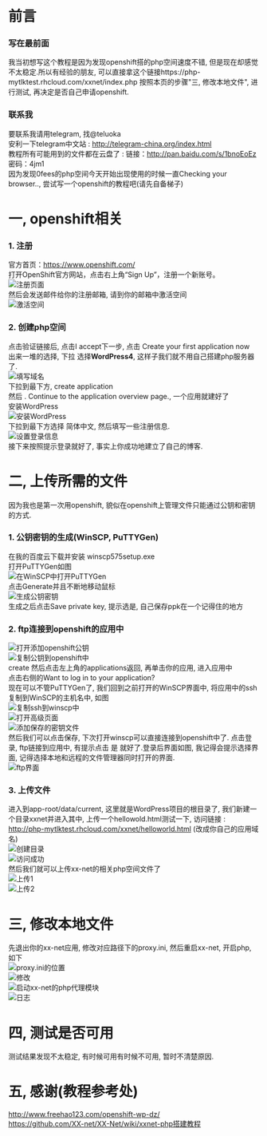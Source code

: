 # 前言
### 写在最前面
我当初想写这个教程是因为发现openshift搭的php空间速度不错, 但是现在却感觉不太稳定.所以有经验的朋友, 可以直接拿这个链接https://php-mytlktest.rhcloud.com/xxnet/index.php 按照本页的步骤"三, 修改本地文件", 进行测试, 再决定是否自己申请openshift.
### 联系我
要联系我请用telegram, 找@teluoka    
安利一下telegram中文站 : http://telegram-china.org/index.html    
教程所有可能用到的文件都在云盘了 : 链接：http://pan.baidu.com/s/1bnoEoEz 密码：4jm1    
因为发现0fees的php空间今天开始出现使用的时候一直Checking your browser.., 尝试写一个openshift的教程吧(请先自备梯子)     

# 一, openshift相关
### 1. 注册
官方首页：https://www.openshift.com/    
打开OpenShift官方网站，点击右上角“Sign Up”，注册一个新账号。    
![注册页面](http://php-teluoka.rhcloud.com/os-photo/001signup.png)     
然后会发送邮件给你的注册邮箱, 请到你的邮箱中激活空间     
![激活空间](http://php-teluoka.rhcloud.com/os-photo/002vify.png)     
### 2. 创建php空间
点击验证链接后, 点击I accept下一步, 点击 Create your first application now     
出来一堆的选择, 下拉 选择**WordPress4**, 这样子我们就不用自己搭建php服务器了.    
![填写域名](http://php-teluoka.rhcloud.com/os-photo/003account1.png)  
下拉到最下方, create application    
然后 . Continue to the application overview page., 一个应用就建好了    
安装WordPress    
![安装WordPress](http://php-teluoka.rhcloud.com/os-photo/013wpinstall.png)    
下拉到最下方选择 简体中文, 然后填写一些注册信息.     
![设置登录信息](http://php-teluoka.rhcloud.com/os-photo/012wp.png)    
接下来按照提示登录就好了, 事实上你成功地建立了自己的博客.   

# 二, 上传所需的文件
因为我也是第一次用openshift, 貌似在openshift上管理文件只能通过公钥和密钥的方式.    
### 1. 公钥密钥的生成(WinSCP, PuTTYGen)
在我的百度云下载并安装 winscp575setup.exe    
打开PuTTYGen如图    
![在WinSCP中打开PuTTYGen](http://php-teluoka.rhcloud.com/os-photo/004winscp.png)    
点击Generate并且不断地移动鼠标     
![生成公钥密钥](http://php-teluoka.rhcloud.com/os-photo/005gen.png)   
生成之后点击Save private key, 提示选是, 自己保存ppk在一个记得住的地方   
### 2. ftp连接到openshift的应用中
![打开添加openshift公钥](http://php-teluoka.rhcloud.com/os-photo/006addpub.png)   
![复制公钥到openshift中](http://php-teluoka.rhcloud.com/os-photo/007copy.png)   
create 然后点击左上角的applications返回, 再单击你的应用, 进入应用中    
点击右侧的Want to log in to your application?    
现在可以不管PuTTYGen了, 我们回到之前打开的WinSCP界面中, 将应用中的ssh复制到WinSCP的主机名中, 如图    
![复制ssh到winscp中](http://php-teluoka.rhcloud.com/os-photo/008copy2.png)    
![打开高级页面](http://php-teluoka.rhcloud.com/os-photo/009winscp1.png)    
![添加保存的密钥文件](http://php-teluoka.rhcloud.com/os-photo/010winscp2.png)    
然后我们可以点击保存, 下次打开winscp可以直接连接到openshift中了. 点击登录, ftp链接到应用中, 有提示点击 是 就好了.登录后界面如图, 我记得会提示选择界面, 记得选择本地和远程的文件管理器同时打开的界面.     
![ftp界面](http://php-teluoka.rhcloud.com/os-photo/011login.png)     
### 3. 上传文件
进入到app-root/data/current, 这里就是WordPress项目的根目录了, 我们新建一个目录xxnet并进入其中, 上传一个hellowold.html测试一下, 访问链接 : http://php-mytlktest.rhcloud.com/xxnet/helloworld.html (改成你自己的应用域名)    
![创建目录](http://php-teluoka.rhcloud.com/os-photo/014cflod.png)     
![访问成功](http://php-teluoka.rhcloud.com/os-photo/015done.png)    
然后我们就可以上传xx-net的相关php空间文件了    
![上传1](http://php-teluoka.rhcloud.com/os-photo/016upload.png)    
![上传2](http://php-teluoka.rhcloud.com/os-photo/017up2.png)    

# 三, 修改本地文件
先退出你的xx-net应用, 修改对应路径下的proxy.ini, 然后重启xx-net, 开启php, 如下    
![proxy.ini的位置](http://php-teluoka.rhcloud.com/os-photo/018ini.png)    
![修改](http://php-teluoka.rhcloud.com/os-photo/019ini2.png)     
![启动xx-net的php代理模块](http://php-teluoka.rhcloud.com/os-photo/020xxnet.png)    
![日志](http://php-teluoka.rhcloud.com/os-photo/021phpproxy.png)    

# 四, 测试是否可用
测试结果发现不太稳定, 有时候可用有时候不可用, 暂时不清楚原因.

# 五, 感谢(教程参考处)
http://www.freehao123.com/openshift-wp-dz/     
https://github.com/XX-net/XX-Net/wiki/xxnet-php搭建教程    